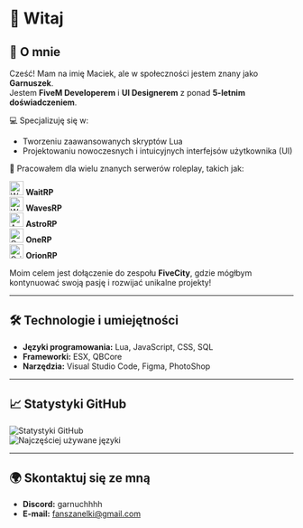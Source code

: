 # 👋 Witaj

## 🌟 O mnie
Cześć! Mam na imię Maciek, ale w społeczności jestem znany jako **Garnuszek**.  
Jestem **FiveM Developerem** i **UI Designerem** z ponad **5-letnim doświadczeniem**.  

💻 Specjalizuję się w:  
- Tworzeniu zaawansowanych skryptów Lua  
- Projektowaniu nowoczesnych i intuicyjnych interfejsów użytkownika (UI)  

🎯 Pracowałem dla wielu znanych serwerów roleplay, takich jak:  
<p align="left">
  <img src="https://yt3.googleusercontent.com/I3LRjyCPJavhZ6cg4Rzb7NRa68_hTlqz9eVno_n8bwJI9Tba1NBWRpd-7mGDS0Mvv_YOqNTvqw=s900-c-k-c0x00ffffff-no-rj" alt="WaitRP" width="25"/> <b>WaitRP</b>  
  <br>
  <img src="https://cdn.discordapp.com/attachments/935965291664539668/1309101721020141619/image_13.png?ex=67405b7c&is=673f09fc&hm=5c5ab9feb72f5b82cf31ca737958d9ce08db472e7fcff8815a0fc5c2ba6fcdd8&" alt="WavesRP" width="25"/> <b>WavesRP</b>  
  <br>
  <img src="https://cdn.discordapp.com/attachments/935965291664539668/1309099532776112168/logo.png?ex=67405972&is=673f07f2&hm=8cba43780351aa9fffd82bdfb8d6647ee98a5d23b34ebd4917a0c8d6e7ba2495&" alt="AstroRP" width="25"/> <b>AstroRP</b>  
  <br>
  <img src="https://cdn.discordapp.com/attachments/935965291664539668/1309114957530402876/logoonerp.png?ex=674067d0&is=673f1650&hm=24dfe9a8c2f4e69ea4dc99b6c13c7e30e81e17d5da0967b9d9e1f1f9d724558e&" alt="OneRP" width="25"/> <b>OneRP</b>  
  <br>
  <img src="https://cdn.discordapp.com/attachments/935965291664539668/1309099532512137216/isdamage.png?ex=67405972&is=673f07f2&hm=f92a3184fd788b5246381216985ca9916e6a2225f853095647530f458fc8b189&" alt="OrionRP" width="25"/> <b>OrionRP</b> 
</p>

Moim celem jest dołączenie do zespołu **FiveCity**, gdzie mógłbym kontynuować swoją pasję i rozwijać unikalne projekty!

---

## 🛠️ Technologie i umiejętności
- **Języki programowania:** Lua, JavaScript, CSS, SQL  
- **Frameworki:** ESX, QBCore
- **Narzędzia:** Visual Studio Code, Figma, PhotoShop  

---

## 📈 Statystyki GitHub
![Statystyki GitHub](https://github-readme-stats.vercel.app/api?username=Garnuszel&show_icons=true&theme=radical)  
![Najczęściej używane języki](https://github-readme-stats.vercel.app/api/top-langs/?username=Garnuszel&layout=compact&theme=radical)  

---

## 🌍 Skontaktuj się ze mną
- **Discord:** garnuchhhh  
- **E-mail:** fanszanelki@gmail.com
